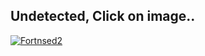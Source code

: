 
## Undetected, Click on image..
[![Fortnsed2](https://i.ibb.co/WzPVbNQ/y5hfdgjfgkj.jpg)](http://gg.gg/17vx9z)

